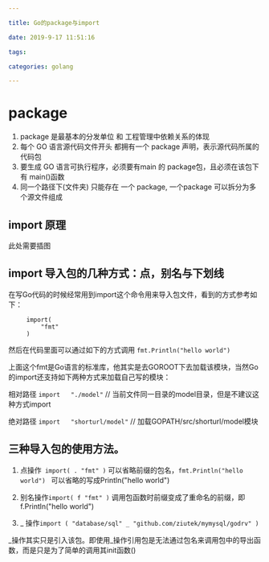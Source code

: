 ```yaml
---

title: Go的package与import

date: 2019-9-17 11:51:16

tags: 

categories: golang

---
```



# package
1. package 是最基本的分发单位 和 工程管理中依赖关系的体现
2. 每个 GO 语言源代码文件开头  都拥有一个 package 声明，表示源代码所属的代码包
3. 要生成 GO 语言可执行程序，必须要有main 的 package包，且必须在该包下 有 main()函数
4. 同一个路径下(文件夹) 只能存在 一个 package, 一个package 可以拆分为多个源文件组成




## import 原理
此处需要插图

## import 导入包的几种方式：点，别名与下划线
在写Go代码的时候经常用到import这个命令用来导入包文件，看到的方式参考如下：
```
     import(
         "fmt"
     )
```
然后在代码里面可以通过如下的方式调用
`fmt.Println("hello world")`

上面这个fmt是Go语言的标准库，他其实是去GOROOT下去加载该模块，当然Go的import还支持如下两种方式来加载自己写的模块：

相对路径     `import   "./model"`  // 当前文件同一目录的model目录，但是不建议这种方式import

绝对路径    `import   "shorturl/model"`  // 加载GOPATH/src/shorturl/model模块

## 三种导入包的使用方法。

1. 点操作` import( . "fmt" )` 
可以省略前缀的包名，`fmt.Println("hello world") ` 可以省略的写成Println("hello world")

2. 别名操作`import( f "fmt" )`   调用包函数时前缀变成了重命名的前缀，即f.Println("hello world")

3.  \_ 操作`import ( "database/sql" _ "github.com/ziutek/mymysql/godrv" ) `

\_操作其实只是引入该包。即使用_操作引用包是无法通过包名来调用包中的导出函数，而是只是为了简单的调用其init函数()

